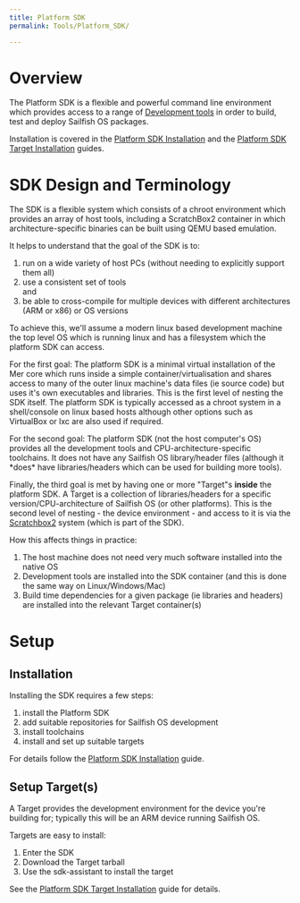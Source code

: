 ```yaml
---
title: Platform SDK
permalink: Tools/Platform_SDK/

---
```


# Overview

The Platform SDK is a flexible and powerful command line environment
which provides access to a range of [Development
tools](/Tools/Development_Tools) in order to build, test and deploy
Sailfish OS packages.

Installation is covered in the [Platform SDK
Installation](/Tools/Platform_SDK/Installation) and the [Platform
SDK Target Installation](/Tools/Platform_SDK/Target_Installation)
guides.

# SDK Design and Terminology

The SDK is a flexible system which consists of a chroot environment
which provides an array of host tools, including a ScratchBox2 container
in which architecture-specific binaries can be built using QEMU based
emulation.

It helps to understand that the goal of the SDK is to:

1.  run on a wide variety of host PCs (without needing to explicitly
    support them all)
2.  use a consistent set of tools  
    and
3.  be able to cross-compile for multiple devices with different
    architectures (ARM or x86) or OS versions

To achieve this, we'll assume a modern linux based development machine
the top level OS which is running linux and has a filesystem which the
platform SDK can access.

For the first goal: The platform SDK is a minimal virtual installation
of the Mer core which runs inside a simple container/virtualisation and
shares access to many of the outer linux machine's data files (ie source
code) but uses it's own executables and libraries. This is the first
level of nesting the SDK itself. The platform SDK is typically accessed
as a chroot system in a shell/console on linux based hosts although
other options such as VirtualBox or lxc are also used if required.

For the second goal: The platform SDK (not the host computer's OS)
provides all the development tools and CPU-architecture-specific
toolchains. It does not have any Sailfish OS library/header files
(although it \*does\* have libraries/headers which can be used for
building more tools).

Finally, the third goal is met by having one or more "Target"s
**inside** the platform SDK. A Target is a collection of
libraries/headers for a specific version/CPU-architecture of Sailfish OS
(or other platforms). This is the second level of nesting - the device
environment - and access to it is via the
[Scratchbox2](/Scratchbox2) system (which is part of the SDK).

How this affects things in practice:

1.  The host machine does not need very much software installed into the
    native OS
2.  Development tools are installed into the SDK container (and this is
    done the same way on Linux/Windows/Mac)
3.  Build time dependencies for a given package (ie libraries and
    headers) are installed into the relevant Target container(s)

# Setup

## Installation

Installing the SDK requires a few steps:

1.  install the Platform SDK
2.  add suitable repositories for Sailfish OS development
3.  install toolchains
4.  install and set up suitable targets

For details follow the [Platform SDK
Installation](/Tools/Platform_SDK/Installation) guide.

## Setup Target(s)

A Target provides the development environment for the device you're
building for; typically this will be an ARM device running Sailfish OS.

Targets are easy to install:

1.  Enter the SDK
2.  Download the Target tarball
3.  Use the sdk-assistant to install the target

See the [Platform SDK Target
Installation](/Tools/Platform_SDK/Target_Installation) guide for
details.
